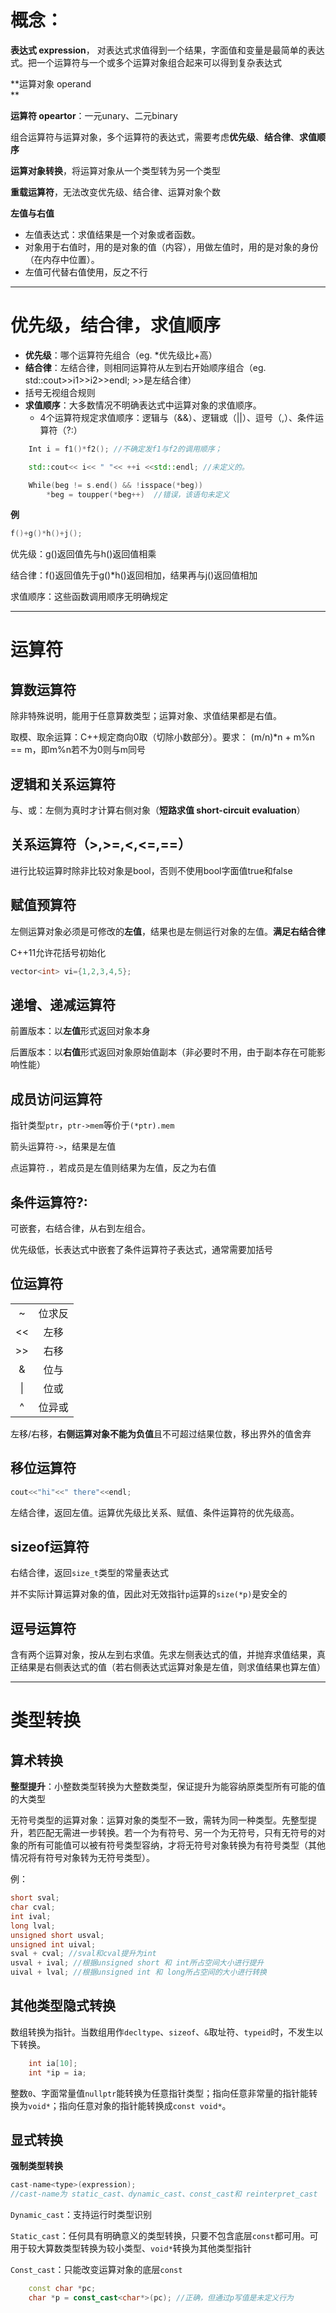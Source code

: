 # 概念：

**表达式 expression**， 对表达式求值得到一个结果，字面值和变量是最简单的表达式。把一个运算符与一个或多个运算对象组合起来可以得到复杂表达式

**运算对象 operand                                                                              
**

**运算符 opeartor**：一元unary、二元binary

组合运算符与运算对象，多个运算符的表达式，需要考虑**优先级**、**结合律**、**求值顺序**

**运算对象转换**，将运算对象从一个类型转为另一个类型

**重载运算符**，无法改变优先级、结合律、运算对象个数

**左值与右值**

* 左值表达式：求值结果是一个对象或者函数。
* 对象用于右值时，用的是对象的值（内容），用做左值时，用的是对象的身份（在内存中位置）。
* 左值可代替右值使用，反之不行

---

# 优先级，结合律，求值顺序

* **优先级**：哪个运算符先组合（eg. \*优先级比+高）
* **结合律**：左结合律，则相同运算符从左到右开始顺序组合（eg. std::cout&gt;&gt;i1&gt;&gt;i2&gt;&gt;endl; &gt;&gt;是左结合律）
* 括号无视组合规则
* **求值顺序**：大多数情况不明确表达式中运算对象的求值顺序。
  * 4个运算符规定求值顺序：逻辑与（&&）、逻辑或（\|\|）、逗号（,）、条件运算符（?:）

```cpp
    Int i = f1()*f2(); //不确定发f1与f2的调用顺序；

    std::cout<< i<< " "<< ++i <<std::endl; //未定义的。

    While(beg != s.end() && !isspace(*beg))
        *beg = toupper(*beg++)  //错误，该语句未定义
```

**例**

```cpp
f()+g()*h()+j();
```

优先级：g\(\)返回值先与h\(\)返回值相乘

结合律：f\(\)返回值先于g\(\)\*h\(\)返回相加，结果再与j\(\)返回值相加

求值顺序：这些函数调用顺序无明确规定

---

# 运算符

## 算数运算符

除非特殊说明，能用于任意算数类型；运算对象、求值结果都是右值。

取模、取余运算：C++规定商向0取（切除小数部分）。要求： \(m/n\)\*n + m%n == m，即m%n若不为0则与m同号

## 逻辑和关系运算符

与、或：左侧为真时才计算右侧对象（**短路求值 short-circuit evaluation**）

## 关系运算符（&gt;,&gt;=,&lt;,&lt;=,==）

进行比较运算时除非比较对象是bool，否则不使用bool字面值true和false

## 赋值预算符

左侧运算对象必须是可修改的**左值**，结果也是左侧运行对象的左值。**满足右结合律**

C++11允许花括号初始化

```cpp
vector<int> vi={1,2,3,4,5};
```

## 递增、递减运算符

前置版本：以**左值**形式返回对象本身

后置版本：以**右值**形式返回对象原始值副本（非必要时不用，由于副本存在可能影响性能）

## 成员访问运算符

指针类型`ptr`，`ptr->mem`等价于`(*ptr).mem`

箭头运算符`->`，结果是左值

点运算符`.`，若成员是左值则结果为左值，反之为右值

## 条件运算符?:

可嵌套，右结合律，从右到左组合。

优先级低，长表达式中嵌套了条件运算符子表达式，通常需要加括号

## 位运算符

|  |  |
| :---: | :---: |
| ~ | 位求反 |
| &lt;&lt; | 左移 |
| &gt;&gt; | 右移 |
| & | 位与 |
| \| | 位或 |
| ^ | 位异或 |

左移/右移，**右侧运算对象不能为负值**且不可超过结果位数，移出界外的值舍弃

## 移位运算符

```cpp
cout<<"hi"<<" there"<<endl;
```

左结合律，返回左值。运算优先级比关系、赋值、条件运算符的优先级高。

## sizeof运算符

右结合律，返回`size_t`类型的常量表达式

并不实际计算运算对象的值，因此对无效指针`p`运算的`size(*p)`是安全的

## 逗号运算符

含有两个运算对象，按从左到右求值。先求左侧表达式的值，并抛弃求值结果，真正结果是右侧表达式的值（若右侧表达式运算对象是左值，则求值结果也算左值）

---

# 类型转换

## 算术转换

**整型提升**：小整数类型转换为大整数类型，保证提升为能容纳原类型所有可能的值的大类型

无符号类型的运算对象：运算对象的类型不一致，需转为同一种类型。先整型提升，若匹配无需进一步转换。若一个为有符号、另一个为无符号，只有无符号的对象的所有可能值可以被有符号类型容纳，才将无符号对象转换为有符号类型（其他情况将有符号对象转为无符号类型）。

例：

```cpp
short sval;
char cval;
int ival;
long lval;
unsigned short usval;
unsigned int uival;
sval + cval; //sval和cval提升为int
usval + ival; //根据unsigned short 和 int所占空间大小进行提升
uival + lval; //根据unsigned int 和 long所占空间的大小进行转换
```

## 其他类型隐式转换

数组转换为指针。当数组用作`decltype`、`sizeof`、`&`取址符、`typeid`时，不发生以下转换。

```cpp
    int ia[10];
    int *ip = ia;
```

整数`0`、字面常量值`nullptr`能转换为任意指针类型；指向任意非常量的指针能转换为`void*`；指向任意对象的指针能转换成`const void*`。

## 显式转换

**强制类型转换**

```cpp
cast-name<type>(expression);
//cast-name为 static_cast、dynamic_cast、const_cast和 reinterpret_cast
```

`Dynamic_cast`：支持运行时类型识别

`Static_cast`：任何具有明确意义的类型转换，只要不包含底层`const`都可用。可用于较大算数类型转换为较小类型、`void*`转换为其他类型指针

`Const_cast`：只能改变运算对象的底层`const`

```cpp
    const char *pc;
    char *p = const_cast<char*>(pc); //正确，但通过p写值是未定义行为
```



